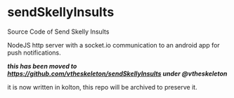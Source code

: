# sendSkellyInsults
Source Code of Send Skelly Insults

NodeJS http server with a socket.io communication to an android app for push notifications.

***this has been moved to https://github.com/vtheskeleton/sendSkellyInsults under @vtheskeleton***

it is now written in kolton, this repo will be archived to preserve it.
